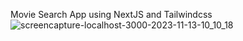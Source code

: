 Movie Search App using NextJS and Tailwindcss 
![screencapture-localhost-3000-2023-11-13-10_10_18](https://github.com/AtaGuneser/movie-app/assets/109044557/8eccec8b-7d43-4359-b61a-0025175384bd)
